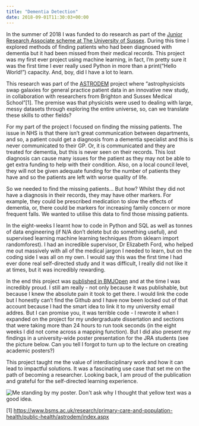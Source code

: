 ```yaml
---
title: "Dementia Detection"
date: 2018-09-01T11:30:03+00:00
---
```


In the summer of 2018 I was funded to do research as part of the [Junior Research Associate scheme at The University of Sussex](https://www.sussex.ac.uk/study/undergraduate/undergraduate-research/junior-research-associates). During this time I explored methods of finding patients who had been diagnosed with dementia but it had been missed from their medical records. This project was my first ever project using machine learning, in fact, I’m pretty sure it was the first time I ever really used Python in more than a print(“Hello World!”) capacity. And, boy, did I have a lot to learn.

This research was part of the [ASTRODEM](https://www.bsms.ac.uk/research/primary-care-and-population-health/public-health/astrodem/index.aspx) project where “astrophysicists swap galaxies for general practice patient data in an innovative new study, in collaboration with researchers from Brighton and Sussex Medical School”[1]. The premise was that physicists were used to dealing with large, messy datasets through exploring the entire universe, so, can we translate these skills to other fields?

For my part of the project I focused on finding the missing patients. The issue in NHS is that there isn’t great communication between departments, and so, a patient could get a diagnosis from a dementia specialist and this is never communicated to their GP. Or, it is communicated and they are treated for dementia, but this is never seen on their records. This lost diagnosis can cause many issues for the patient as they may not be able to get extra funding to help with their condition. Also, on a local council level, they will not be given adequate funding for the number of patients they have and so the patients are left with worse quality of life. 

So we needed to find the missing patients… But how? Whilst they did not have a diagnosis in their records, they may have other markers. For example, they could be prescribed medication to slow the effects of dementia, or, there could be markers for increasing family concern or more frequent falls. We wanted to utilise this data to find those missing patients.

In the eight-weeks I learnt how to code in Python and SQL as well as tonnes of data engineering (if N/A don’t delete but do something useful), and supervised learning machine learning techniques (from sklearn import randomforest). I had an incredible supervisor, Dr Elizabeth Ford, who helped me out massively with all of the medical jargon I needed to learn, but on the coding side I was all on my own. I would say this was the first time I had ever done real self-directed study and it was difficult, I really did not like it at times, but it was incredibly rewarding.

In the end this project was [published in BMJOpen](https://bmjopen.bmj.com/content/11/1/e039248) and at the time I was incredibly proud. I still am really - not only because it was publishable, but because I knew the absolute pain it took to get there. I would link the code but I honestly can’t find the Github and I have now been locked out of that account because I had the smart idea to link it to my university email addres. But I can promise you, it was terrible code - I rewrote it when I expanded on the project for my undergraduate dissertation and sections that were taking more than 24 hours to run took seconds (in the eight weeks I did not come across a mapping function). But I did also present my findings in a university-wide poster presentation for the JRA students (see the picture below. Can you tell I forgot to turn up to the lecture on creating academic posters?)


This project taught me the value of interdisciplinary work and how it can lead to impactful solutions. It was a fascinating use case that set me on the path of becoming a researcher. Looking back, I am proud of the publication and grateful for the self-directed learning experience.

![Me standing by my poster. Don't ask why I thought that yellow text was a good idea.](https://joannercsheppard.github.io/joannesheppard.io/img/jra-poster.JPG)

[1] https://www.bsms.ac.uk/research/primary-care-and-population-health/public-health/astrodem/index.aspx